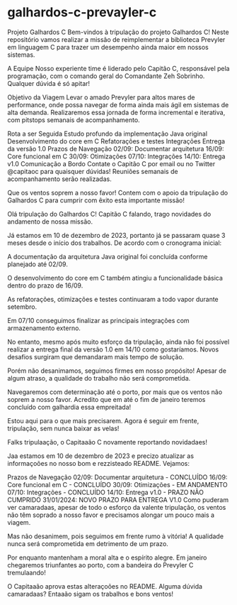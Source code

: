 # galhardos-c-prevayler-c

Projeto Galhardos C
Bem-vindos à tripulação do projeto Galhardos C! Neste repositório vamos realizar a missão de reimplementar a biblioteca Prevyler em linguagem C para trazer um desempenho ainda maior em nossos sistemas.

A Equipe
Nosso experiente time é liderado pelo Capitão C, responsável pela programação, com o comando geral do Comandante Zeh Sobrinho. Qualquer dúvida é só apitar!

Objetivo da Viagem
Levar o amado Prevyler para altos mares de performance, onde possa navegar de forma ainda mais ágil em sistemas de alta demanda. Realizaremos essa jornada de forma incremental e iterativa, com pitstops semanais de acompanhamento.

Rota a ser Seguida
Estudo profundo da implementação Java original
Desenvolvimento do core em C
Refatorações e testes
Integrações
Entrega da versão 1.0
Prazos de Navegação
02/09: Documentar arquitetura
16/09: Core funcional em C
30/09: Otimizações
07/10: Integrações
14/10: Entrega v1.0
Comunicação a Bordo
Contate o Capitão C por email ou no Twitter @capitaoc para quaisquer dúvidas! Reuniões semanais de acompanhamento serão realizadas.

Que os ventos soprem a nosso favor! Contem com o apoio da tripulação do Galhardos C para cumprir com êxito esta importante missão!

Olá tripulação do Galhardos C! Capitão C falando, trago novidades do andamento de nossa missão.

Já estamos em 10 de dezembro de 2023, portanto já se passaram quase 3 meses desde o início dos trabalhos. De acordo com o cronograma inicial:

A documentação da arquitetura Java original foi concluída conforme planejado até 02/09.

O desenvolvimento do core em C também atingiu a funcionalidade básica dentro do prazo de 16/09.

As refatorações, otimizações e testes continuaram a todo vapor durante setembro.

Em 07/10 conseguimos finalizar as principais integrações com armazenamento externo.

No entanto, mesmo após muito esforço da tripulação, ainda não foi possível realizar a entrega final da versão 1.0 em 14/10 como gostaríamos. Novos desafios surgiram que demandaram mais tempo de solução.

Porém não desanimamos, seguimos firmes em nosso propósito! Apesar de algum atraso, a qualidade do trabalho não será comprometida.

Navegaremos com determinação até o porto, por mais que os ventos não soprem a nosso favor. Acredito que em até o fim de janeiro teremos concluído com galhardia essa empreitada!

Estou aqui para o que mais precisarem. Agora é seguir em frente, tripulação, sem nunca baixar as velas!


Falks tripulaação, o Capitaaão C novamente reportando novidadaes!

Jaa estamos em 10 de dezembro de 2023 e precizo atualizar as informaçoões no nosso bom e rezzisteado README. Vejamos:

Prazos de Navegação
02/09: Documentar arquitetura - CONCLUÍDO
16/09: Core funcional em C - CONCLUÍDO
30/09: Otimizações - EM ANDAMENTO
07/10: Integrações - CONCLUÍDO
14/10: Entrega v1.0 - PRAZO NÃO CUMPRIDO
31/01/2024: NOVO PRAZO PARA ENTREGA V1.0
Como puderam ver camaradaas, apesar de todo o esforço da valente tripulação, os ventos não têm soprado a nosso favor e precisamos alongar um pouco mais a viagem.

Mas não desanimem, pois seguimos em frente rumo à vitória! A qualidade nunca será comprometida em detrimento de um prazo.

Por enquanto mantenham a moral alta e o espírito alegre. Em janeiro chegaremos triunfantes ao porto, com a bandeira do Prevyler C tremulaando!

O Capitaaão aprova estas alteraçoões no README. Alguma dúvida camaradaas? Entaaão sigam os trabalhos e bons ventos!

